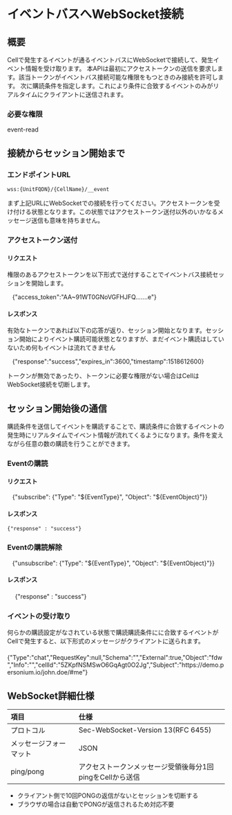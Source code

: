 # イベントバスへWebSocket接続

## 概要

Cellで発生するイベントが通るイベントバスにWebSocketで接続して、発生イベント情報を受け取ります。
本APIは最初にアクセストークンの送信を要求します。該当トークンがイベントバス接続可能な権限をもつときのみ接続を許可します。
次に購読条件を指定します。これにより条件に合致するイベントのみがリアルタイムにクライアントに送信されます。

### 必要な権限

 event-read


## 接続からセッション開始まで

### エンドポイントURL

    wss:{UnitFQDN}/{CellName}/__event

まず上記URLにWebSocketでの接続を行ってください。アクセストークンを受け付ける状態となります。この状態ではアクセストークン送付以外のいかなるメッセージ送信も意味を持ちません。

### アクセストークン送付

#### リクエスト

権限のあるアクセストークンを以下形式で送付することでイベントバス接続セッションを開始します。

    {"access_token":"AA~91WT0GNoVGFHJFQ.......e"}

#### レスポンス

有効なトークンであれば以下の応答が返り、セッション開始となります。セッション開始によりイベント購読可能状態となりますが、まだイベント購読はしていないため何もイベントは流れてきません

    {"response":"success","expires_in":3600,"timestamp":1518612600}

トークンが無効であったり、トークンに必要な権限がない場合はCellはWebSocket接続を切断します。


## セッション開始後の通信

購読条件を送信してイベントを購読することで、購読条件に合致するイベントの発生時にリアルタイムでイベント情報が流れてくるようになります。条件を変えながら任意の数の購読を行うことができます。

### Eventの購読

#### リクエスト

    {"subscribe": {"Type": "${EventType}", "Object": "${EventObject}"}}

#### レスポンス

    {"response" : "success"}


### Eventの購読解除

    {"unsubscribe": {"Type": "${EventType}", "Object": "${EventObject}"}}

#### レスポンス

  　{"response" : "success"}


### イベントの受け取り

何らかの購読設定がなされている状態で購読購読条件にに合致するイベントがCellで発生すると、以下形式のメッセージがクライアントに送られます。  
    　{"Type":"chat","RequestKey":null,"Schema":"","External":true,"Object":"fdw","Info":"","cellId":"5ZKpfNSMSwO6GqAgt0O2Jg","Subject":"https:\/\/demo.personium.io\/john.doe\/#me"}


## WebSocket詳細仕様

|項目|仕様|
|:--|:--|
|プロトコル|Sec-WebSocket-Version 13(RFC 6455)|
|メッセージフォーマット|JSON|
|ping/pong|アクセストークンメッセージ受領後毎分1回pingをCellから送信|

* クライアント側で10回PONGの返信がないとセッションを切断する
* ブラウザの場合は自動でPONGが返信されるため対応不要
